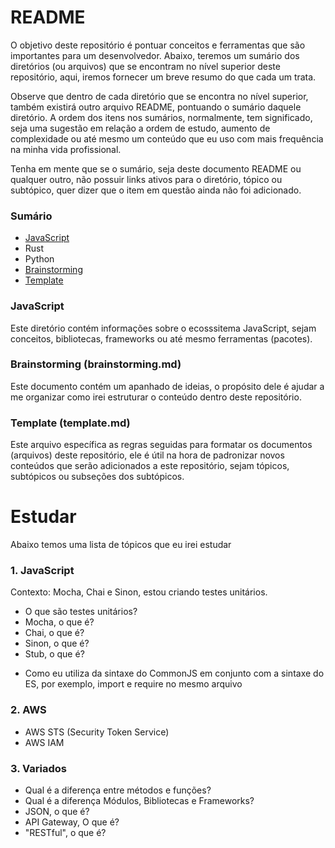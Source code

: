 # README

O objetivo deste repositório é pontuar conceitos e ferramentas que são importantes para um desenvolvedor. Abaixo, teremos um sumário dos diretórios (ou arquivos) que se encontram no nível superior deste repositório, aqui, iremos fornecer um breve resumo do que cada um trata.

Observe que dentro de cada diretório que se encontra no nível superior, também existirá outro arquivo README, pontuando o sumário daquele diretório. A ordem dos itens nos sumários, normalmente, tem significado, seja uma sugestão em relação a ordem de estudo, aumento de complexidade ou até mesmo um conteúdo que eu uso com mais frequência na minha vida profissional.

Tenha em mente que se o sumário, seja deste documento README ou qualquer outro, não possuir links ativos para o diretório, tópico ou subtópico, quer dizer que o item em questão ainda não foi adicionado.

### Sumário

- [JavaScript](./JavaScript/)
- Rust
- Python
- [Brainstorming](./brainstorming.md)
- [Template](./template.md)

### JavaScript

Este diretório contém informações sobre o ecosssitema JavaScript, sejam conceitos, bibliotecas, frameworks ou até mesmo ferramentas (pacotes).

### Brainstorming (brainstorming.md)

Este documento contém um apanhado de ideias, o propósito dele é ajudar a me organizar como irei estruturar o conteúdo dentro deste repositório.

### Template (template.md)

Este arquivo específica as regras seguidas para formatar os documentos (arquivos) deste repositório, ele é útil na hora de padronizar novos conteúdos que serão adicionados a este repositório, sejam tópicos, subtópicos ou subseções dos subtópicos.

# Estudar

Abaixo temos uma lista de tópicos que eu irei estudar

### 1. JavaScript

Contexto: Mocha, Chai e Sinon, estou criando testes unitários.

- O que são testes unitários?
- Mocha, o que é?
- Chai, o que é?
- Sinon, o que é?
- Stub, o que é?

+ Como eu utiliza da sintaxe do CommonJS em conjunto com a sintaxe do ES, por exemplo, import e require no mesmo arquivo

### 2. AWS

- AWS STS (Security Token Service)
- AWS IAM

### 3. Variados

- Qual é a diferença entre métodos e funções?
- Qual é a diferença Módulos, Bibliotecas e Frameworks?
- JSON, o que é?
- API Gateway, O que é?
- "RESTful", o que é?